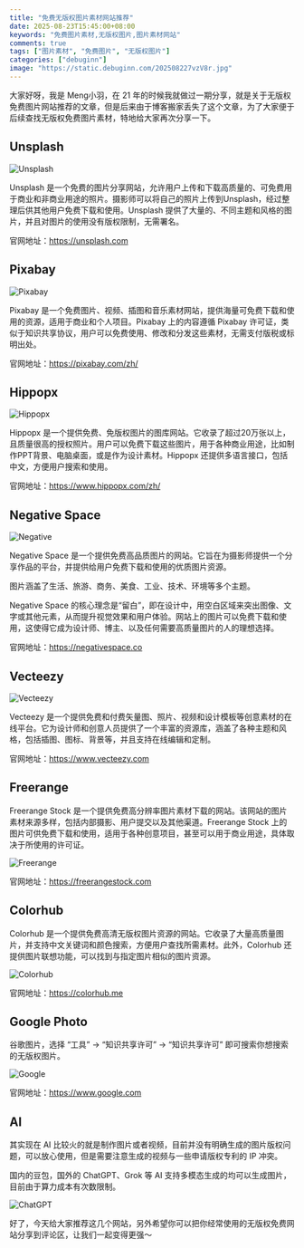 ```yaml
---
title: "免费无版权图片素材网站推荐"
date: 2025-08-23T15:45:00+08:00
keywords: "免费图片素材,无版权图片,图片素材网站"
comments: true
tags: ["图片素材", "免费图片", "无版权图片"]
categories: ["debuginn"]
image: "https://static.debuginn.com/202508227vzV8r.jpg"
---
```


大家好呀，我是 Meng小羽，在 21 年的时候我就做过一期分享，就是关于无版权免费图片网站推荐的文章，但是后来由于博客搬家丢失了这个文章，为了大家便于后续查找无版权免费图片素材，特地给大家再次分享一下。

## Unsplash

![Unsplash](https://static.debuginn.com/20250814XRv15X.jpg)

Unsplash 是一个免费的图片分享网站，允许用户上传和下载高质量的、可免费用于商业和非商业用途的照片。摄影师可以将自己的照片上传到Unsplash，经过整理后供其他用户免费下载和使用。Unsplash 提供了大量的、不同主题和风格的图片，并且对图片的使用没有版权限制，无需署名。

官网地址：https://unsplash.com


## Pixabay

![Pixabay](https://static.debuginn.com/20250814spb8tV.jpg)

Pixabay 是一个免费图片、视频、插图和音乐素材网站，提供海量可免费下载和使用的资源，适用于商业和个人项目。Pixabay 上的内容遵循 Pixabay 许可证，类似于知识共享协议，用户可以免费使用、修改和分发这些素材，无需支付版税或标明出处。

官网地址：https://pixabay.com/zh/



## Hippopx

![Hippopx](https://static.debuginn.com/20250814c8wVIM.jpg)

Hippopx 是一个提供免费、免版权图片的图库网站。它收录了超过20万张以上，且质量很高的授权照片。用户可以免费下载这些图片，用于各种商业用途，比如制作PPT背景、电脑桌面，或是作为设计素材。Hippopx 还提供多语言接口，包括中文，方便用户搜索和使用。

官网地址：https://www.hippopx.com/zh/


## Negative Space

![Negative](https://static.debuginn.com/20250814VyKs8b.jpg)

Negative Space 是一个提供免费高品质图片的网站。它旨在为摄影师提供一个分享作品的平台，并提供给用户免费下载和使用的优质图片资源。

图片涵盖了生活、旅游、商务、美食、工业、技术、环境等多个主题。

Negative Space 的核心理念是“留白”，即在设计中，用空白区域来突出图像、文字或其他元素，从而提升视觉效果和用户体验。网站上的图片可以免费下载和使用，这使得它成为设计师、博主、以及任何需要高质量图片的人的理想选择。

官网地址：https://negativespace.co


## Vecteezy

![Vecteezy](https://static.debuginn.com/20250814uMrGOP.jpg)

Vecteezy 是一个提供免费和付费矢量图、照片、视频和设计模板等创意素材的在线平台。它为设计师和创意人员提供了一个丰富的资源库，涵盖了各种主题和风格，包括插图、图标、背景等，并且支持在线编辑和定制。﻿

官网地址：https://www.vecteezy.com


## Freerange

Freerange Stock 是一个提供免费高分辨率图片素材下载的网站。该网站的图片素材来源多样，包括内部摄影、用户提交以及其他渠道。Freerange Stock 上的图片可供免费下载和使用，适用于各种创意项目，甚至可以用于商业用途，具体取决于所使用的许可证。﻿

![Freerange](https://static.debuginn.com/20250814VNngkP.jpg)

官网地址：https://freerangestock.com


## Colorhub

Colorhub 是一个提供免费高清无版权图片资源的网站。它收录了大量高质量图片，并支持中文关键词和颜色搜索，方便用户查找所需素材。此外，Colorhub 还提供图片联想功能，可以找到与指定图片相似的图片资源。﻿

![Colorhub](https://static.debuginn.com/20250814CJuBol.jpg)

官网地址：https://colorhub.me


## Google Photo

谷歌图片，选择 “工具” -> “知识共享许可” -> “知识共享许可” 即可搜索你想搜索的无版权图片。

![Google](https://static.debuginn.com/20250814ICfA1v.jpg)

官网地址：https://www.google.com


## AI

其实现在 AI 比较火的就是制作图片或者视频，目前并没有明确生成的图片版权问题，可以放心使用，但是需要注意生成的视频与一些申请版权专利的 IP 冲突。

国内的豆包，国外的 ChatGPT、Grok 等 AI 支持多模态生成的均可以生成图片，目前由于算力成本有次数限制。

![ChatGPT](https://static.debuginn.com/20250814kX78Yx.jpg)

好了，今天给大家推荐这几个网站，另外希望你可以把你经常使用的无版权免费网站分享到评论区，让我们一起变得更强～